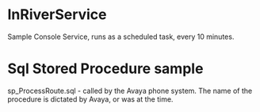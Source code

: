 # InRiverService
Sample Console Service, runs as a scheduled task, every 10 minutes.

# Sql Stored Procedure sample
sp_ProcessRoute.sql - called by the Avaya phone system.  The name of the procedure is dictated by Avaya, or was at the time.

